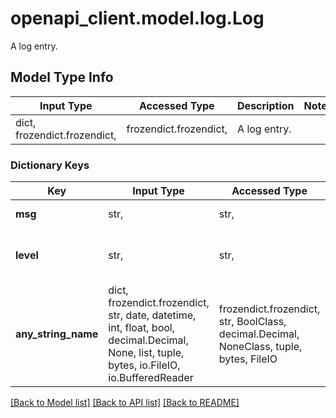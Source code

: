 # openapi_client.model.log.Log

A log entry.

## Model Type Info
Input Type | Accessed Type | Description | Notes
------------ | ------------- | ------------- | -------------
dict, frozendict.frozendict,  | frozendict.frozendict,  | A log entry. | 

### Dictionary Keys
Key | Input Type | Accessed Type | Description | Notes
------------ | ------------- | ------------- | ------------- | -------------
**msg** | str,  | str,  | The log message. | 
**level** | str,  | str,  | The log level. | must be one of ["INFO", "WARNING", "ERROR", ] 
**any_string_name** | dict, frozendict.frozendict, str, date, datetime, int, float, bool, decimal.Decimal, None, list, tuple, bytes, io.FileIO, io.BufferedReader | frozendict.frozendict, str, BoolClass, decimal.Decimal, NoneClass, tuple, bytes, FileIO | any string name can be used but the value must be the correct type | [optional]

[[Back to Model list]](../../README.md#documentation-for-models) [[Back to API list]](../../README.md#documentation-for-api-endpoints) [[Back to README]](../../README.md)

